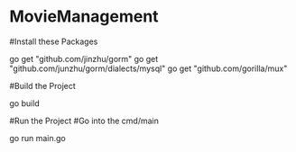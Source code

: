 # MovieManagement

#Install these Packages

go get "github.com/jinzhu/gorm"
go get "github.com/junzhu/gorm/dialects/mysql"
go get "github.com/gorilla/mux"

#Build the Project

go build

#Run the Project
#Go into the cmd/main

go run main.go
